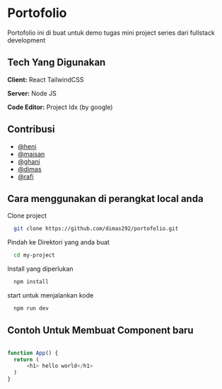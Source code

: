 
# Portofolio 

Portofolio ini di buat untuk demo tugas mini project series dari fullstack development

## Tech Yang Digunakan

**Client:** React TailwindCSS

**Server:** Node JS

**Code Editor:** Project Idx (by google) 

## Contribusi

- [@heni](https://www.github.com/octokatherine)
- [@maisan](https://www.github.com/octokatherine)
- [@ghani](https://www.github.com/octokatherine)
- [@dimas](https://www.github.com/octokatherine)
- [@rafi](https://www.github.com/octokatherine)


## Cara menggunakan di perangkat local anda

Clone project

```bash
  git clone https://github.com/dimas292/portofolio.git
```

Pindah ke Direktori yang anda buat

```bash
  cd my-project
```

Install yang diperlukan 

```bash
  npm install
```

start untuk menjalankan kode

```bash
  npm run dev
```


## Contoh Untuk Membuat Component baru 

```javascript

function App() {
  return (
      <h1> hello world</h1>
  )
}
```


